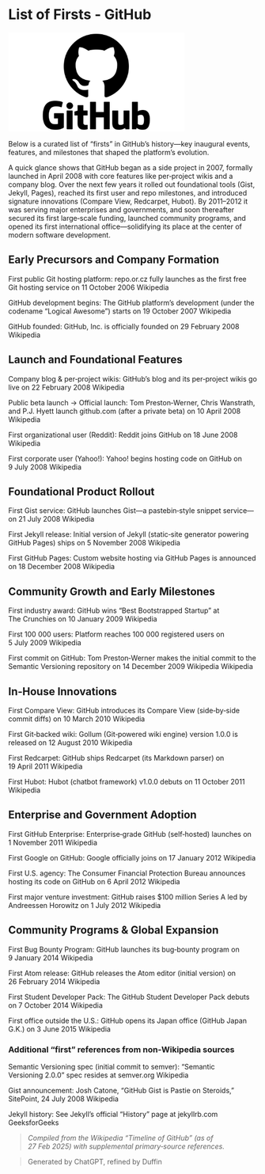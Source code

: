 # List of Firsts - GitHub

<img src="https://github.com/4uffin/inside-github/blob/main/ai-generated/list-of-firsts/images/GitHub-Logo-3821918866.png?raw=true" height="200" width="auto">

Below is a curated list of “firsts” in GitHub’s history—key inaugural events, features, and milestones that shaped the platform’s evolution.

A quick glance shows that GitHub began as a side project in 2007, formally launched in April 2008 with core features like per‑project wikis and a company blog. Over the next few years it rolled out foundational tools (Gist, Jekyll, Pages), reached its first user and repo milestones, and introduced signature innovations (Compare View, Redcarpet, Hubot). By 2011–2012 it was serving major enterprises and governments, and soon thereafter secured its first large‐scale funding, launched community programs, and opened its first international office—solidifying its place at the center of modern software development.

## Early Precursors and Company Formation
First public Git hosting platform: repo.or.cz fully launches as the first free Git hosting service on 11 October 2006 
Wikipedia

GitHub development begins: The GitHub platform’s development (under the codename “Logical Awesome”) starts on 19 October 2007 
Wikipedia

GitHub founded: GitHub, Inc. is officially founded on 29 February 2008 
Wikipedia

## Launch and Foundational Features
Company blog & per‑project wikis: GitHub’s blog and its per‑project wikis go live on 22 February 2008 
Wikipedia

Public beta launch → Official launch: Tom Preston‑Werner, Chris Wanstrath, and P.J. Hyett launch github.com (after a private beta) on 10 April 2008 
Wikipedia

First organizational user (Reddit): Reddit joins GitHub on 18 June 2008 
Wikipedia

First corporate user (Yahoo!): Yahoo! begins hosting code on GitHub on 9 July 2008 
Wikipedia

## Foundational Product Rollout
First Gist service: GitHub launches Gist—a pastebin‑style snippet service—on 21 July 2008 
Wikipedia

First Jekyll release: Initial version of Jekyll (static‑site generator powering GitHub Pages) ships on 5 November 2008 
Wikipedia

First GitHub Pages: Custom website hosting via GitHub Pages is announced on 18 December 2008 
Wikipedia

## Community Growth and Early Milestones
First industry award: GitHub wins “Best Bootstrapped Startup” at The Crunchies on 10 January 2009 
Wikipedia

First 100 000 users: Platform reaches 100 000 registered users on 5 July 2009 
Wikipedia

First commit on GitHub: Tom Preston‑Werner makes the initial commit to the Semantic Versioning repository on 14 December 2009 
Wikipedia
Wikipedia

## In‑House Innovations
First Compare View: GitHub introduces its Compare View (side‑by‑side commit diffs) on 10 March 2010 
Wikipedia

First Git‑backed wiki: Gollum (Git‑powered wiki engine) version 1.0.0 is released on 12 August 2010 
Wikipedia

First Redcarpet: GitHub ships Redcarpet (its Markdown parser) on 19 April 2011 
Wikipedia

First Hubot: Hubot (chatbot framework) v1.0.0 debuts on 11 October 2011 
Wikipedia

## Enterprise and Government Adoption
First GitHub Enterprise: Enterprise‑grade GitHub (self‑hosted) launches on 1 November 2011 
Wikipedia

First Google on GitHub: Google officially joins on 17 January 2012 
Wikipedia

First U.S. agency: The Consumer Financial Protection Bureau announces hosting its code on GitHub on 6 April 2012 
Wikipedia

First major venture investment: GitHub raises $100 million Series A led by Andreessen Horowitz on 1 July 2012 
Wikipedia

## Community Programs & Global Expansion
First Bug Bounty Program: GitHub launches its bug‑bounty program on 9 January 2014 
Wikipedia

First Atom release: GitHub releases the Atom editor (initial version) on 26 February 2014 
Wikipedia

First Student Developer Pack: The GitHub Student Developer Pack debuts on 7 October 2014 
Wikipedia

First office outside the U.S.: GitHub opens its Japan office (GitHub Japan G.K.) on 3 June 2015 
Wikipedia

### Additional “first” references from non‑Wikipedia sources

Semantic Versioning spec (initial commit to semver): “Semantic Versioning 2.0.0” spec resides at semver.org 
Wikipedia

Gist announcement: Josh Catone, “GitHub Gist is Pastie on Steroids,” SitePoint, 24 July 2008 
Wikipedia

Jekyll history: See Jekyll’s official “History” page at jekyllrb.com 
GeeksforGeeks

> *Compiled from the Wikipedia “Timeline of GitHub” (as of 27 Feb 2025) with supplemental primary‑source references.*

> Generated by ChatGPT, refined by Duffin

